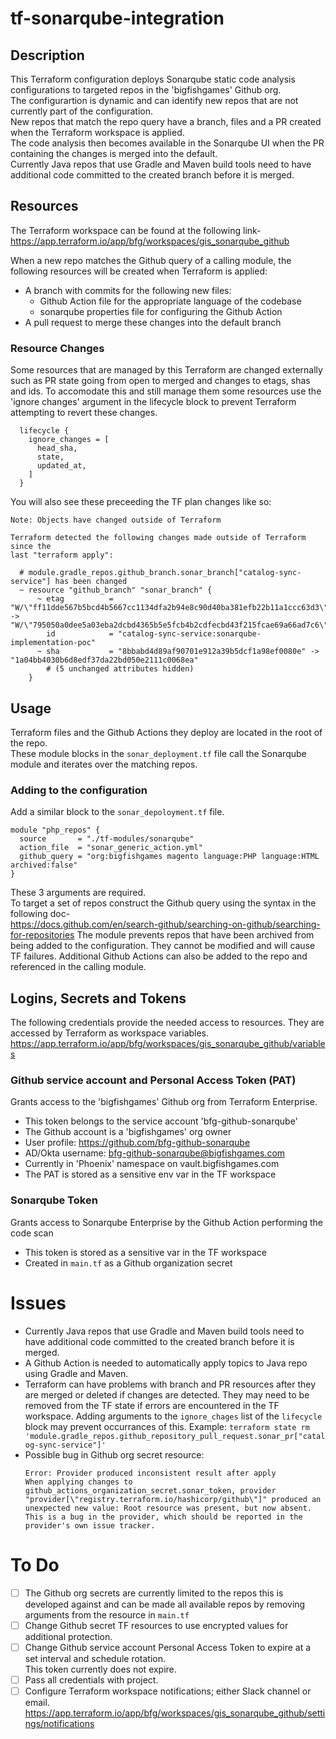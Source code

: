 # tf-sonarqube-integration

## Description
This Terraform configuration deploys Sonarqube static code analysis configurations to targeted repos in the 'bigfishgames' Github org.  
The configurartion is dynamic and can identify new repos that are not currently part of the configuration.  
New repos that match the repo query have a branch, files and a PR created when the Terraform workspace is applied.  
The code analysis then becomes available in the Sonarqube UI when the PR containing the changes is merged into the default.  
Currently Java repos that use Gradle and Maven build tools need to have additional code committed to the created branch before it is merged.

## Resources
The Terraform workspace can be found at the following link-  
https://app.terraform.io/app/bfg/workspaces/gis_sonarqube_github

When a new repo matches the Github query of a calling module, the following resources will be created when Terraform is applied:
- A branch with commits for the following new files:
	- Github Action file for the appropriate language of the codebase
	- sonarqube properties file for configuring the Github Action
- A pull request to merge these changes into the default branch

### Resource Changes
Some resources that are managed by this Terraform are changed externally such as PR state going from open to merged and changes to etags, shas and ids. To accomodate this and still manage them some resources use the 'ignore changes' argument in the lifecycle block to prevent Terraform attempting to revert these changes.
```
  lifecycle {
    ignore_changes = [
      head_sha,
      state,
      updated_at,
    ]
  }
  ```

You will also see these preceeding the TF plan changes like so:
```
Note: Objects have changed outside of Terraform

Terraform detected the following changes made outside of Terraform since the
last "terraform apply":

  # module.gradle_repos.github_branch.sonar_branch["catalog-sync-service"] has been changed
  ~ resource "github_branch" "sonar_branch" {
      ~ etag          = "W/\"ff11dde567b5bcd4b5667cc1134dfa2b94e8c90d40ba381efb22b11a1ccc63d3\"" -> "W/\"795050a0dee5a03eba2dcbd4365b5e5fcb4b2cdfecbd43f215fcae69a66ad7c6\""
        id            = "catalog-sync-service:sonarqube-implementation-poc"
      ~ sha           = "8bbabd4d89af90701e912a39b5dcf1a98ef0080e" -> "1a04bb4030b6d8edf37da22bd050e2111c0068ea"
        # (5 unchanged attributes hidden)
    }
```

## Usage
Terraform files and the Github Actions they deploy are located in the root of the repo.  
These module blocks in the `sonar_deployment.tf` file call the Sonarqube module and iterates over the matching repos.  

### Adding to the configuration
Add a similar block to the `sonar_depoloyment.tf` file.
```
module "php_repos" {
  source       = "./tf-modules/sonarqube"
  action_file  = "sonar_generic_action.yml"
  github_query = "org:bigfishgames magento language:PHP language:HTML archived:false"
}
```
These 3 arguments are required.  
To target a set of repos construct the Github query using the syntax in the following doc-  
https://docs.github.com/en/search-github/searching-on-github/searching-for-repositories
The module prevents repos that have been archived from being added to the configuration. They cannot be modified and will cause TF failures.
Additional Github Actions can also be added to the repo and referenced in the calling module.

## Logins, Secrets and Tokens
The following credentials provide the needed access to resources.
They are accessed by Terraform as workspace variables.  
https://app.terraform.io/app/bfg/workspaces/gis_sonarqube_github/variables

### Github service account and Personal Access Token (PAT)
Grants access to the 'bigfishgames' Github org from Terraform Enterprise. 
- This token belongs to the service account 'bfg-github-sonarqube'
- The Github account is a 'bigfishgames' org owner
- User profile: https://github.com/bfg-github-sonarqube
- AD/Okta username: bfg-github-sonarqube@bigfishgames.com
- Currently in 'Phoenix' namespace on vault.bigfishgames.com
- The PAT is stored as a sensitive env var in the TF workspace

### Sonarqube Token
Grants access to Sonarqube Enterprise by the Github Action performing the code scan
- This token is stored as a sensitive var in the TF workspace
- Created in `main.tf` as a Github organization secret

# Issues
- Currently Java repos that use Gradle and Maven build tools need to have additional code committed to the created branch before it is merged.
- A Github Action is needed to automatically apply topics to Java repo using Gradle and Maven.
- Terraform can have problems with branch and PR resources after they are merged or deleted if changes are detected. They may need to be removed from the TF state if errors are encountered in the TF workspace. Adding arguments to the `ignore_chages` list of the `lifecycle` block may prevent occurrances of this.
Example: `terraform state rm 'module.gradle_repos.github_repository_pull_request.sonar_pr["catalog-sync-service"]'`
- Possible bug in Github org secret resource:
  ```
  Error: Provider produced inconsistent result after apply
  When applying changes to github_actions_organization_secret.sonar_token, provider "provider[\"registry.terraform.io/hashicorp/github\"]" produced an unexpected new value: Root resource was present, but now absent. This is a bug in the provider, which should be reported in the provider's own issue tracker.
  ```

# To Do
- [ ] The Github org secrets are currently limited to the repos this is developed against and can be made all available repos by removing arguments from the resource in `main.tf`
- [ ] Change Github secret TF resources to use encrypted values for additional protection.
- [ ] Change Github service account Personal Access Token to expire at a set interval and schedule rotation.  
     This token currently does not expire.
- [ ] Pass all credentials with project.
- [ ] Configure Terraform workspace notifications; either Slack channel or email.
  https://app.terraform.io/app/bfg/workspaces/gis_sonarqube_github/settings/notifications
